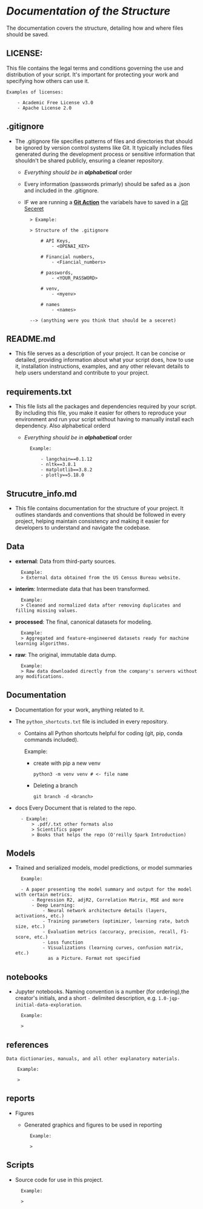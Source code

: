 # ***Documentation of the Structure***

The documentation covers the structure, detailing how and where files should be saved.

## LICENSE:

This file contains the legal terms and conditions governing the use and distribution of your script. It's important for protecting your work and specifying how others can use it.

    Examples of licenses:

        - Academic Free License v3.0
        - Apache License 2.0

        
## .gitignore             

- The .gitignore file specifies patterns of files and directories  that should be ignored by version control systems like Git. 
It typically includes files generated during the development process or sensitive information that shouldn't be shared publicly, ensuring a cleaner repository. 

    - *Everything should be in **alphabetical*** order

    - Every information (passwords primarly) should be safed as a .json and included in the .gitignore.

    - IF we are running a 
        [**Git Action**](https://docs.github.com/de/actions) 
        the variabels have to saved in a 
        [Git Seceret](https://docs.github.com/de/actions/security-guides/using-secrets-in-github-actions) 

            > Example: 

            > Structure of the .gitignore 
            
                # API Keys, 
                    - <OPENAI_KEY>  

                # Financial numbers,
                    - <Fiancial_numbers>
                
                # passwords,
                    - <YOUR_PASSWORD>

                # venv,
                    - <myenv>

                # names
                    - <names>

            --> (anything were you think that should be a seceret)

## README.md

- This file serves as a description of your project. It can be concise 
or detailed, providing information about what your script does, how to use it, 
installation instructions, examples, and any other relevant details to help users 
understand and contribute to your project.

 ## requirements.txt      

- This file lists all the packages and dependencies required by your script. 
By including this file, you make it easier for others to reproduce your 
environment and run your script without having to manually install each dependency.
Also alphabetical orderd
    - *Everything should be in **alphabetical*** order

            Example:

                - langchain==0.1.12
                - nltk==3.8.1
                - matplotlib==3.8.2
                - plotly==5.18.0

## Strucutre_info.md  
       
- This file contains documentation for the structure of your project. 
It outlines standards and conventions that should be followed in every project, helping maintain consistency and making it easier for developers to understand and navigate the codebase.


## Data

- **external**: Data from third-party sources.

        Example:
        > External data obtained from the US Census Bureau website.

- **interim**: Intermediate data that has been transformed.

        Example:
        > Cleaned and normalized data after removing duplicates and filling missing values.

- **processed**: The final, canonical datasets for modeling.

        Example:
        > Aggregated and feature-engineered datasets ready for machine learning algorithms.

- **raw**: The original, immutable data dump.

        Example:
        > Raw data downloaded directly from the company's servers without any modifications.


## Documentation

- Documentation for your work, anything related to it.
- The `python_shortcuts.txt` file is included in every repository.
    - Contains all Python shortcuts helpful for coding (git, pip, conda commands included).
    
        Example:
        - create with pip a new venv 
            
            `python3 -m venv venv # <- file name`

        - Deleting a branch 
            
            `git branch -d <branch>`   

- docs 
    Every Document that is related to the repo.
        
        - Example:
            > .pdf/.txt other formats also
            > Scientifics paper
            > Books that helps the repo (O'reilly Spark Introduction)
    
## Models

- Trained and serialized models, model predictions, or model summaries

        Example:
        
        - A paper presenting the model summary and output for the model with certain metrics.
            - Regression R2, adjR2, Correlation Matrix, MSE and more
            - Deep Learning:
                - Neural network architecture details (layers, activations, etc.)
                - Training parameters (optimizer, learning rate, batch size, etc.)
                - Evaluation metrics (accuracy, precision, recall, F1-score, etc.)
                - Loss function 
                - Visualizations (learning curves, confusion matrix, etc.) 
                  as a Picture. Format not specified




## notebooks

- Jupyter notebooks. Naming convention is a number (for ordering),the creator's initials, and a short `-` delimited description, e.g.
`1.0-jqp-initial-data-exploration`.

        Example:

        >

## references 

    Data dictionaries, manuals, and all other explanatory materials.

        Example:

        >

## reports  

- Figures 
    - Generated graphics and figures to be used in reporting

            Example:

            > 

##  Scripts 

- Source code for use in this project.
        
        Example:

        > 







                                  
